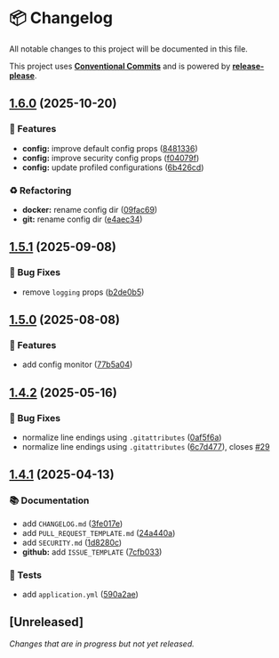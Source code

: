 # 📦 Changelog

All notable changes to this project will be documented in this file.

This project uses **[Conventional Commits](https://www.conventionalcommits.org/)** and is powered by **[release-please](https://github.com/googleapis/release-please)**.

## [1.6.0](https://github.com/justedlev/config-center/compare/v1.5.1...v1.6.0) (2025-10-20)


### 🚀 Features

* **config:** improve default config props ([8481336](https://github.com/justedlev/config-center/commit/848133654b430631a3cdc16134e3f50d8ca17f19))
* **config:** improve security config props ([f04079f](https://github.com/justedlev/config-center/commit/f04079f6e4af051f3ac8cbf16b733d9cc938afd1))
* **config:** update profiled configurations ([6b426cd](https://github.com/justedlev/config-center/commit/6b426cda7691f3c402eafda79f2e3faadd8740bb))


### ♻️ Refactoring

* **docker:** rename config dir ([09fac69](https://github.com/justedlev/config-center/commit/09fac69e41075f7ad776c9ccf5e33ba6c669ede3))
* **git:** rename config dir ([e4aec34](https://github.com/justedlev/config-center/commit/e4aec34cd50d11f4daa425f0d9a40010b5dac31c))

## [1.5.1](https://github.com/justedlev/config-center/compare/v1.5.0...v1.5.1) (2025-09-08)


### 🐛 Bug Fixes

* remove `logging` props ([b2de0b5](https://github.com/justedlev/config-center/commit/b2de0b51b234d848c4cc222ee0f8735fb66c4b61))

## [1.5.0](https://github.com/justedlev/config-center/compare/v1.4.2...v1.5.0) (2025-08-08)


### 🚀 Features

* add config monitor ([77b5a04](https://github.com/justedlev/config-center/commit/77b5a04530333cd00143499fb9e0fa4efb5aedb7))

## [1.4.2](https://github.com/justedlev/config-center/compare/v1.4.1...v1.4.2) (2025-05-16)


### 🐛 Bug Fixes

* normalize line endings using `.gitattributes` ([0af5f6a](https://github.com/justedlev/config-center/commit/0af5f6ac91fe611ed6ff9e21728cd2e4e0cb64e4))
* normalize line endings using `.gitattributes` ([6c7d477](https://github.com/justedlev/config-center/commit/6c7d477bbd67e2563e948ea28b35d933fa4e5ff6)), closes [#29](https://github.com/justedlev/config-center/issues/29)

## [1.4.1](https://github.com/justedlev/config-center/compare/v1.4.0...v1.4.1) (2025-04-13)


### 📚 Documentation

* add `CHANGELOG.md` ([3fe017e](https://github.com/justedlev/config-center/commit/3fe017e3aac873c10b134073ac5735110611e2da))
* add `PULL_REQUEST_TEMPLATE.md` ([24a440a](https://github.com/justedlev/config-center/commit/24a440af4f89d9e5e32bcbdf6358878b3d362d36))
* add `SECURITY.md` ([1d8280c](https://github.com/justedlev/config-center/commit/1d8280cd764da2560638acd4cf843b74d58f7a1e))
* **github:** add `ISSUE_TEMPLATE` ([7cfb033](https://github.com/justedlev/config-center/commit/7cfb03308cd27a08c599240f103858c31e25f694))


### 🧪 Tests

* add `application.yml` ([590a2ae](https://github.com/justedlev/config-center/commit/590a2aed0f7015af2e0110e53acaed2f6812e821))

## [Unreleased]

_Changes that are in progress but not yet released._

<!-- RELEASE PLEASE INSERT CHANGELOG HERE -->
